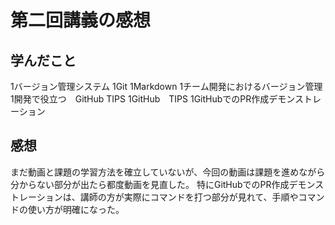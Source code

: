 # 第二回講義の感想

## 学んだこと

1バージョン管理システム
1Git
1Markdown
1チーム開発におけるバージョン管理
1開発で役立つ　GitHub TIPS
1GitHub　TIPS
1GitHubでのPR作成デモンストレーション

## 感想

まだ動画と課題の学習方法を確立していないが、今回の動画は課題を進めながら分からない部分が出たら都度動画を見直した。
特にGitHubでのPR作成デモンストレーションは、講師の方が実際にコマンドを打つ部分が見れて、手順やコマンドの使い方が明確になった。